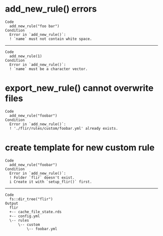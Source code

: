 # add_new_rule() errors

    Code
      add_new_rule("foo bar")
    Condition
      Error in `add_new_rule()`:
      ! `name` must not contain white space.

---

    Code
      add_new_rule(1)
    Condition
      Error in `add_new_rule()`:
      ! `name` must be a character vector.

# export_new_rule() cannot overwrite files

    Code
      add_new_rule("foobar")
    Condition
      Error in `add_new_rule()`:
      ! './flir/rules/custom/foobar.yml' already exists.

# create template for new custom rule

    Code
      add_new_rule("foobar")
    Condition
      Error in `add_new_rule()`:
      ! Folder `flir` doesn't exist.
      i Create it with `setup_flir()` first.

---

    Code
      fs::dir_tree("flir")
    Output
      flir
      +-- cache_file_state.rds
      +-- config.yml
      \-- rules
          \-- custom
              \-- foobar.yml

